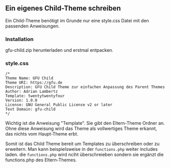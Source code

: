 
## Ein eigenes Child-Theme schreiben

Ein Child-Theme benötigt im Grunde nur eine style.css Datei mit den passenden Anweisungen.

### Installation

gfu-child.zip herunterladen und erstmal entpacken.

### style.css

```
/* 
Theme Name: GFU Child 
Theme URI: https://gfu.de 
Description: GFU Child Theme zur einfachen Anpassung des Parent Themes 
Author: Adrian Lambertz 
Template: twentytwentyfour
Version: 1.0.0 
License: GNU General Public License v2 or later 
Text Domain: gfu-child
*/
```

Wichtig ist die Anweisung "Template". Sie gibt den Eltern-Theme Ordner an. Ohne diese Anweisung wird das Theme als vollwertiges Theme erkannt, das nichts vom Haupt-Theme erbt.

Somit ist das Child Theme bereit um Templates zu überschreiben oder zu erweitern. Man kann beispielsweise in der `functions.php` weiter includes laden. die `functions.php` wird nciht überschreieben sondern sie ergänzt die functions.php des Eltern-Themes.